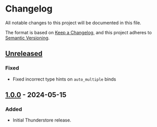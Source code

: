 # Changelog

All notable changes to this project will be documented in this file.

The format is based on [Keep a Changelog](https://keepachangelog.com/en/1.1.0/),
and this project adheres to [Semantic Versioning](https://semver.org/spec/v2.0.0.html).

## [Unreleased]

### Fixed 

- Fixed incorrect type hints on `auto_multiple` binds

## [1.0.0] - 2024-05-15

### Added

- Initial Thunderstore release.

[unreleased]: https://github.com/SGG-Modding/ReLoad/compare/1.0.0...HEAD
[1.0.0]: https://github.com/SGG-Modding/ReLoad/compare/eba0d7e21432247504fa77881d39032cb754ab26...1.0.0
